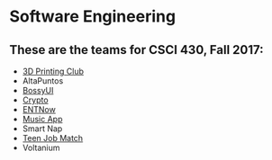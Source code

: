 # Software Engineering

## These are the teams for CSCI 430, Fall 2017:

* [3D Printing Club](3dprintingclub.md)
* AltaPuntos
* [BossyUI](BOSSYUI.md)
* [Crypto](crypto.md)
* [ENTNow](ENTNow.md)
* [Music App](MusicApp.md)
* Smart Nap
* [Teen Job Match](teenjobmatch.md)
* Voltanium

